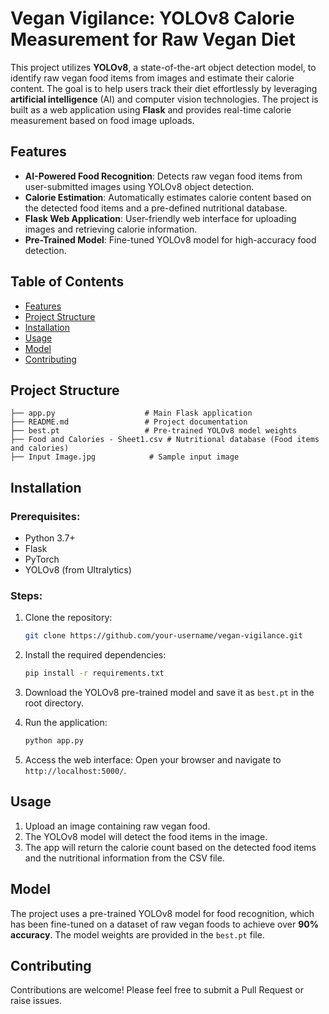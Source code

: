 # Vegan Vigilance: YOLOv8 Calorie Measurement for Raw Vegan Diet

This project utilizes **YOLOv8**, a state-of-the-art object detection model, to identify raw vegan food items from images and estimate their calorie content. The goal is to help users track their diet effortlessly by leveraging **artificial intelligence** (AI) and computer vision technologies. The project is built as a web application using **Flask** and provides real-time calorie measurement based on food image uploads.

## Features
- **AI-Powered Food Recognition**: Detects raw vegan food items from user-submitted images using YOLOv8 object detection.
- **Calorie Estimation**: Automatically estimates calorie content based on the detected food items and a pre-defined nutritional database.
- **Flask Web Application**: User-friendly web interface for uploading images and retrieving calorie information.
- **Pre-Trained Model**: Fine-tuned YOLOv8 model for high-accuracy food detection.

## Table of Contents
- [Features](#features)
- [Project Structure](#project-structure)
- [Installation](#installation)
- [Usage](#usage)
- [Model](#model)
- [Contributing](#contributing)

## Project Structure
```
├── app.py                    # Main Flask application
├── README.md                 # Project documentation
├── best.pt                   # Pre-trained YOLOv8 model weights
├── Food and Calories - Sheet1.csv # Nutritional database (Food items and calories)
├── Input Image.jpg            # Sample input image
```

## Installation

### Prerequisites:
- Python 3.7+
- Flask
- PyTorch
- YOLOv8 (from Ultralytics)

### Steps:
1. Clone the repository:
   ```bash
   git clone https://github.com/your-username/vegan-vigilance.git
   ```
2. Install the required dependencies:
   ```bash
   pip install -r requirements.txt
   ```
3. Download the YOLOv8 pre-trained model and save it as `best.pt` in the root directory.

4. Run the application:
   ```bash
   python app.py
   ```

5. Access the web interface:
   Open your browser and navigate to `http://localhost:5000/`.

## Usage
1. Upload an image containing raw vegan food.
2. The YOLOv8 model will detect the food items in the image.
3. The app will return the calorie count based on the detected food items and the nutritional information from the CSV file.

## Model
The project uses a pre-trained YOLOv8 model for food recognition, which has been fine-tuned on a dataset of raw vegan foods to achieve over **90% accuracy**. The model weights are provided in the `best.pt` file.

## Contributing
Contributions are welcome! Please feel free to submit a Pull Request or raise issues.
